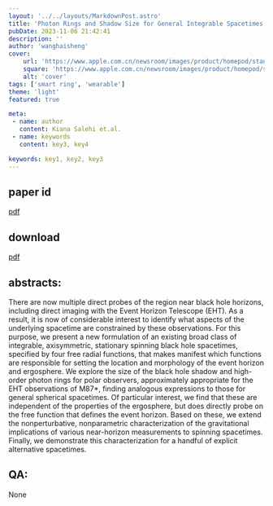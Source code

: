 ```yaml
---
layout: '../../layouts/MarkdownPost.astro'
title: 'Photon Rings and Shadow Size for General Integrable Spacetimes'
pubDate: 2023-11-06 21:42:41
description: ''
author: 'wanghaisheng'
cover:
    url: 'https://www.apple.com.cn/newsroom/images/product/homepod/standard/Apple-HomePod-hero-230118_big.jpg.large_2x.jpg'
    square: 'https://www.apple.com.cn/newsroom/images/product/homepod/standard/Apple-HomePod-hero-230118_big.jpg.large_2x.jpg'
    alt: 'cover'
tags: ['smart ring', 'wearable'] 
theme: 'light'
featured: true

meta:
 - name: author
   content: Kiana Salehi et.al.
 - name: keywords
   content: key3, key4

keywords: key1, key2, key3
---
```


## paper id
[pdf](2311.01495v1)
## download
[pdf]([2311.01495v1](http://arxiv.org/abs/2311.01495v1))
## abstracts:
There are now multiple direct probes of the region near black hole horizons, including direct imaging with the Event Horizon Telescope (EHT). As a result, it is now of considerable interest to identify what aspects of the underlying spacetime are constrained by these observations. For this purpose, we present a new formulation of an existing broad class of integrable, axisymmetric, stationary spinning black hole spacetimes, specified by four free radial functions, that makes manifest which functions are responsible for setting the location and morphology of the event horizon and ergosphere. We explore the size of the black hole shadow and high-order photon rings for polar observers, approximately appropriate for the EHT observations of M87*, finding analogous expressions to those for general spherical spacetimes. Of particular interest, we find that these are independent of the properties of the ergosphere, but does directly probe on the free function that defines the event horizon. Based on these, we extend the nonperturbative, nonparametric characterization of the gravitational implications of various near-horizon measurements to spinning spacetimes. Finally, we demonstrate this characterization for a handful of explicit alternative spacetimes.
## QA:
None
